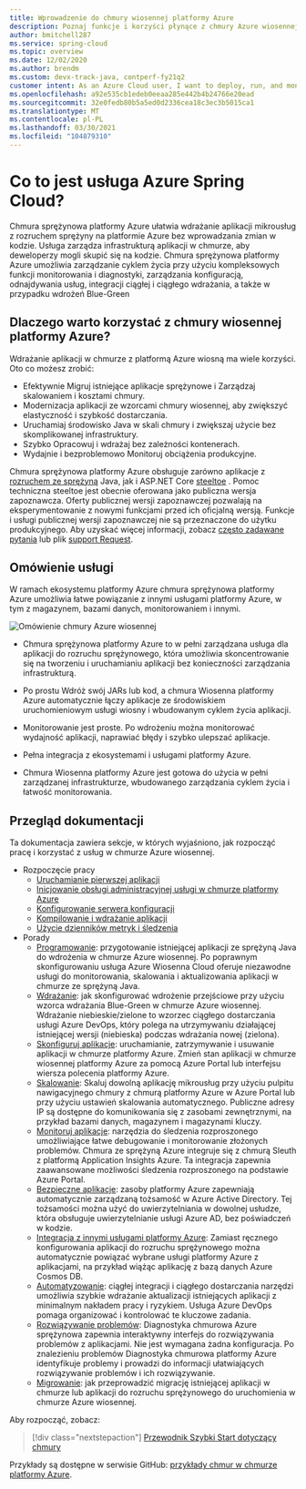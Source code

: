 ```yaml
---
title: Wprowadzenie do chmury wiosennej platformy Azure
description: Poznaj funkcje i korzyści płynące z chmury Azure wiosennej, aby wdrażać aplikacje ze sprężyną Java na platformie Azure i zarządzać nimi.
author: bmitchell287
ms.service: spring-cloud
ms.topic: overview
ms.date: 12/02/2020
ms.author: brendm
ms.custom: devx-track-java, contperf-fy21q2
customer intent: As an Azure Cloud user, I want to deploy, run, and monitor Spring Boot microservices.
ms.openlocfilehash: a92e535cb1edeb0eeaa285e442b4b24766e20ead
ms.sourcegitcommit: 32e0fedb80b5a5ed0d2336cea18c3ec3b5015ca1
ms.translationtype: MT
ms.contentlocale: pl-PL
ms.lasthandoff: 03/30/2021
ms.locfileid: "104879310"
---
```

# <a name="what-is-azure-spring-cloud"></a>Co to jest usługa Azure Spring Cloud?

Chmura sprężynowa platformy Azure ułatwia wdrażanie aplikacji mikrousług z rozruchem sprężyny na platformie Azure bez wprowadzania zmian w kodzie.  Usługa zarządza infrastrukturą aplikacji w chmurze, aby deweloperzy mogli skupić się na kodzie.  Chmura sprężynowa platformy Azure umożliwia zarządzanie cyklem życia przy użyciu kompleksowych funkcji monitorowania i diagnostyki, zarządzania konfiguracją, odnajdywania usług, integracji ciągłej i ciągłego wdrażania, a także w przypadku wdrożeń Blue-Green

## <a name="why-use-azure-spring-cloud"></a>Dlaczego warto korzystać z chmury wiosennej platformy Azure?

Wdrażanie aplikacji w chmurze z platformą Azure wiosną ma wiele korzyści.  Oto co możesz zrobić:
* Efektywnie Migruj istniejące aplikacje sprężynowe i Zarządzaj skalowaniem i kosztami chmury.
* Modernizacja aplikacji ze wzorcami chmury wiosennej, aby zwiększyć elastyczność i szybkość dostarczania.
* Uruchamiaj środowisko Java w skali chmury i zwiększaj użycie bez skomplikowanej infrastruktury.
* Szybko Opracowuj i wdrażaj bez zależności kontenerach.
* Wydajnie i bezproblemowo Monitoruj obciążenia produkcyjne.

Chmura sprężynowa platformy Azure obsługuje zarówno aplikacje z [rozruchem ze sprężyną](https://spring.io/projects/spring-boot) Java, jak i ASP.NET Core [steeltoe](https://steeltoe.io/) . Pomoc techniczna steeltoe jest obecnie oferowana jako publiczna wersja zapoznawcza. Oferty publicznej wersji zapoznawczej pozwalają na eksperymentowanie z nowymi funkcjami przed ich oficjalną wersją. Funkcje i usługi publicznej wersji zapoznawczej nie są przeznaczone do użytku produkcyjnego. Aby uzyskać więcej informacji, zobacz [często zadawane pytania](https://azure.microsoft.com/support/faq/) lub plik [support Request](../azure-portal/supportability/how-to-create-azure-support-request.md).

## <a name="service-overview"></a>Omówienie usługi

W ramach ekosystemu platformy Azure chmura sprężynowa platformy Azure umożliwia łatwe powiązanie z innymi usługami platformy Azure, w tym z magazynem, bazami danych, monitorowaniem i innymi.  

  ![Omówienie chmury Azure wiosennej](media/spring-cloud-principles/azure-spring-cloud-overview.png)

* Chmura sprężynowa platformy Azure to w pełni zarządzana usługa dla aplikacji do rozruchu sprężynowego, która umożliwia skoncentrowanie się na tworzeniu i uruchamianiu aplikacji bez konieczności zarządzania infrastrukturą.

* Po prostu Wdróż swój JARs lub kod, a chmura Wiosenna platformy Azure automatycznie łączy aplikacje ze środowiskiem uruchomieniowym usługi wiosny i wbudowanym cyklem życia aplikacji.

* Monitorowanie jest proste. Po wdrożeniu można monitorować wydajność aplikacji, naprawiać błędy i szybko ulepszać aplikacje. 

* Pełna integracja z ekosystemami i usługami platformy Azure.

* Chmura Wiosenna platformy Azure jest gotowa do użycia w pełni zarządzanej infrastrukturze, wbudowanego zarządzania cyklem życia i łatwość monitorowania.

## <a name="documentation-overview"></a>Przegląd dokumentacji
Ta dokumentacja zawiera sekcje, w których wyjaśniono, jak rozpocząć pracę i korzystać z usług w chmurze Azure wiosennej.

* Rozpoczęcie pracy
    * [Uruchamianie pierwszej aplikacji](spring-cloud-quickstart.md)
    * [Inicjowanie obsługi administracyjnej usługi w chmurze platformy Azure](spring-cloud-quickstart-provision-service-instance.md)
    * [Konfigurowanie serwera konfiguracji]()
    * [Kompilowanie i wdrażanie aplikacji](spring-cloud-quickstart-deploy-apps.md)
    * [Użycie dzienników metryk i śledzenia](spring-cloud-quickstart-logs-metrics-tracing.md)
* Porady
    * [Programowanie](how-to-prepare-app-deployment.md): przygotowanie istniejącej aplikacji ze sprężyną Java do wdrożenia w chmurze Azure wiosennej. Po poprawnym skonfigurowaniu usługa Azure Wiosenna Cloud oferuje niezawodne usługi do monitorowania, skalowania i aktualizowania aplikacji w chmurze ze sprężyną Java.
    * [Wdrażanie](spring-cloud-howto-staging-environment.md): jak skonfigurować wdrożenie przejściowe przy użyciu wzorca wdrażania Blue-Green w chmurze Azure wiosennej. Wdrażanie niebieskie/zielone to wzorzec ciągłego dostarczania usługi Azure DevOps, który polega na utrzymywaniu działającej istniejącej wersji (niebieska) podczas wdrażania nowej (zielona).
    * [Skonfiguruj aplikacje](spring-cloud-howto-start-stop-delete.md): uruchamianie, zatrzymywanie i usuwanie aplikacji w chmurze platformy Azure. Zmień stan aplikacji w chmurze wiosennej platformy Azure za pomocą Azure Portal lub interfejsu wiersza polecenia platformy Azure.
    * [Skalowanie](spring-cloud-howto-scale-manual.md): Skaluj dowolną aplikację mikrousług przy użyciu pulpitu nawigacyjnego chmury z chmurą platformy Azure w Azure Portal lub przy użyciu ustawień skalowania automatycznego. Publiczne adresy IP są dostępne do komunikowania się z zasobami zewnętrznymi, na przykład bazami danych, magazynem i magazynami kluczy.
    * [Monitoruj aplikacje](spring-cloud-howto-distributed-tracing.md): narzędzia do śledzenia rozproszonego umożliwiające łatwe debugowanie i monitorowanie złożonych problemów. Chmura ze sprężyną Azure integruje się z chmurą Sleuth z platformą Application Insights Azure. Ta integracja zapewnia zaawansowane możliwości śledzenia rozproszonego na podstawie Azure Portal.
    * [Bezpieczne aplikacje](spring-cloud-howto-enable-system-assigned-managed-identity.md): zasoby platformy Azure zapewniają automatycznie zarządzaną tożsamość w Azure Active Directory. Tej tożsamości można użyć do uwierzytelniania w dowolnej usłudze, która obsługuje uwierzytelnianie usługi Azure AD, bez poświadczeń w kodzie.
    * [Integracja z innymi usługami platformy Azure](spring-cloud-howto-bind-cosmos.md): Zamiast ręcznego konfigurowania aplikacji do rozruchu sprężynowego można automatycznie powiązać wybrane usługi platformy Azure z aplikacjami, na przykład wiążąc aplikację z bazą danych Azure Cosmos DB.
    * [Automatyzowanie](spring-cloud-howto-cicd.md): ciągłej integracji i ciągłego dostarczania narzędzi umożliwia szybkie wdrażanie aktualizacji istniejących aplikacji z minimalnym nakładem pracy i ryzykiem. Usługa Azure DevOps pomaga organizować i kontrolować te kluczowe zadania. 
    * [Rozwiązywanie problemów](spring-cloud-howto-self-diagnose-solve.md): Diagnostyka chmurowa Azure sprężynowa zapewnia interaktywny interfejs do rozwiązywania problemów z aplikacjami. Nie jest wymagana żadna konfiguracja. Po znalezieniu problemów Diagnostyka chmurowa platformy Azure identyfikuje problemy i prowadzi do informacji ułatwiających rozwiązywanie problemów i ich rozwiązywanie.
    * [Migrowanie](/azure/developer/java/migration/migrate-spring-boot-to-azure-spring-cloud): jak przeprowadzić migrację istniejącej aplikacji w chmurze lub aplikacji do rozruchu sprężynowego do uruchomienia w chmurze Azure wiosennej.

 Aby rozpocząć, zobacz:

> [!div class="nextstepaction"]
> [Przewodnik Szybki Start dotyczący chmury](spring-cloud-quickstart.md)

Przykłady są dostępne w serwisie GitHub: [przykłady chmur w chmurze platformy Azure](https://github.com/Azure-Samples/Azure-Spring-Cloud-Samples/tree/master/).